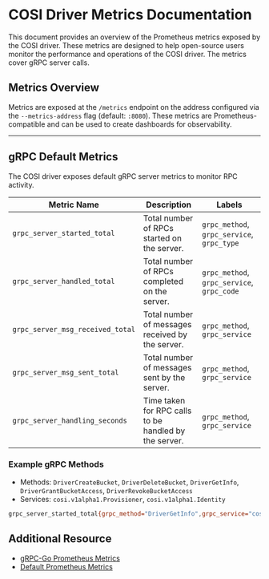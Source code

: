 # COSI Driver Metrics Documentation

This document provides an overview of the Prometheus metrics exposed by the COSI driver. These metrics are designed to help open-source users monitor the performance and operations of the COSI driver. The metrics cover gRPC server calls.

## Metrics Overview

Metrics are exposed at the `/metrics` endpoint on the address configured via the `--metrics-address` flag (default: `:8080`). These metrics are Prometheus-compatible and can be used to create dashboards for observability.

---

## gRPC Default Metrics

The COSI driver exposes default gRPC server metrics to monitor RPC activity.

| Metric Name                     | Description                                                | Labels                                     |
|---------------------------------|------------------------------------------------------------|--------------------------------------------|
| `grpc_server_started_total`     | Total number of RPCs started on the server.                | `grpc_method`, `grpc_service`, `grpc_type` |
| `grpc_server_handled_total`     | Total number of RPCs completed on the server.              | `grpc_method`, `grpc_service`, `grpc_code` |
| `grpc_server_msg_received_total`| Total number of messages received by the server.           | `grpc_method`, `grpc_service`              |
| `grpc_server_msg_sent_total`    | Total number of messages sent by the server.               | `grpc_method`, `grpc_service`              |
| `grpc_server_handling_seconds`  | Time taken for RPC calls to be handled by the server.      | `grpc_method`, `grpc_service`              |

### Example gRPC Methods

- Methods: `DriverCreateBucket`, `DriverDeleteBucket`, `DriverGetInfo`, `DriverGrantBucketAccess`, `DriverRevokeBucketAccess`
- Services: `cosi.v1alpha1.Provisioner`, `cosi.v1alpha1.Identity`

```sh
grpc_server_started_total{grpc_method="DriverGetInfo",grpc_service="cosi.v1alpha1.Identity",grpc_type="unary"} 2
```

## Additional Resource

- [gRPC-Go Prometheus Metrics](https://github.com/grpc-ecosystem/go-grpc-middleware)
- [Default Prometheus Metrics](https://pkg.go.dev/github.com/prometheus/client_golang/prometheus#pkg-subdirectories)
